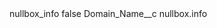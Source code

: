 <?xml version="1.0" encoding="UTF-8"?>
<CustomMetadata xmlns="http://soap.sforce.com/2006/04/metadata" xmlns:xsi="http://www.w3.org/2001/XMLSchema-instance" xmlns:xsd="http://www.w3.org/2001/XMLSchema">
    <label>nullbox_info</label>
    <protected>false</protected>
    <values>
        <field>Domain_Name__c</field>
        <value xsi:type="xsd:string">nullbox.info</value>
    </values>
</CustomMetadata>

